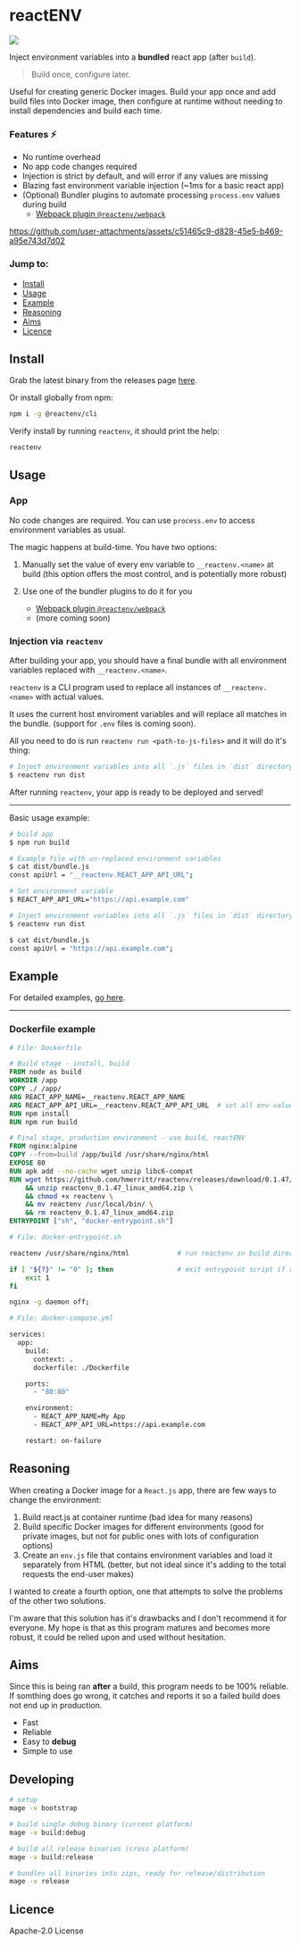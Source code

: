 # reactENV

[![](https://img.shields.io/npm/v/%40reactenv%2Fcli)](https://www.npmjs.com/package/@reactenv/cli)

Inject environment variables into a **bundled** react app (after `build`).

> Build once, configure later.

Useful for creating generic Docker images. Build your app once and add build files into Docker image, then configure at runtime without needing to install dependencies and build each time.

### Features ⚡

-   No runtime overhead
-   No app code changes required
-   Injection is strict by default, and will error if any values are missing
-   Blazing fast environment variable injection (~1ms for a basic react app)
-   (Optional) Bundler plugins to automate processing `process.env` values during build
    -   [Webpack plugin `@reactenv/webpack`](https://github.com/hmerritt/reactenv/tree/master/npm/plugin-webpack)

https://github.com/user-attachments/assets/c51465c9-d828-45e5-b469-a95e743d7d02

### Jump to:

-   [Install](#install)
-   [Usage](#usage)
-   [Example](#example)
-   [Reasoning](#reasoning)
-   [Aims](#aims)
-   [Licence](#licence)

## Install

Grab the latest binary from the releases page [here](https://github.com/hmerritt/reactenv/releases/latest).

Or install globally from npm:

```sh
npm i -g @reactenv/cli
```

Verify install by running `reactenv`, it should print the help:

```sh
reactenv
```

## Usage

### App

No code changes are required. You can use `process.env` to access environment variables as usual.

The magic happens at build-time. You have two options:

1. Manually set the value of every env variable to `__reactenv.<name>` at build (this option offers the most control, and is potentially more robust)

2. Use one of the bundler plugins to do it for you
    - [Webpack plugin `@reactenv/webpack`](https://github.com/hmerritt/reactenv/tree/master/npm/plugin-webpack)
    - (more coming soon)

### Injection via `reactenv`

After building your app, you should have a final bundle with all environment variables replaced with `__reactenv.<name>`.

`reactenv` is a CLI program used to replace all instances of `__reactenv.<name>` with actual values.

It uses the current host enviroment variables and will replace all matches in the bundle. (support for `.env` files is coming soon).

All you need to do is run `reactenv run <path-to-js-files>` and it will do it's thing:

```sh
# Inject environment variables into all `.js` files in `dist` directory
$ reactenv run dist
```

After running `reactenv`, your app is ready to be deployed and served!

---

Basic usage example:

```sh
# build app
$ npm run build

# Example file with un-replaced environment variables
$ cat dist/bundle.js
const apiUrl = "__reactenv.REACT_APP_API_URL";

# Set environment variable
$ REACT_APP_API_URL="https://api.example.com"

# Inject environment variables into all `.js` files in `dist` directory
$ reactenv run dist

$ cat dist/bundle.js
const apiUrl = "https://api.example.com";
```

## Example

For detailed examples, [go here](https://github.com/hmerritt/reactenv/tree/master/examples).

---

### Dockerfile example

```Dockerfile
# File: Dockerfile

# Build stage - install, build
FROM node as build
WORKDIR /app
COPY ./ /app/
ARG REACT_APP_NAME=__reactenv.REACT_APP_NAME
ARG REACT_APP_API_URL=__reactenv.REACT_APP_API_URL  # set all env values to be replaced
RUN npm install
RUN npm run build

# Final stage, production environment - use build, reactENV
FROM nginx:alpine
COPY --from=build /app/build /usr/share/nginx/html
EXPOSE 80
RUN apk add --no-cache wget unzip libc6-compat
RUN wget https://github.com/hmerritt/reactenv/releases/download/0.1.47/reactenv_0.1.47_linux_amd64.zip \
    && unzip reactenv_0.1.47_linux_amd64.zip \
    && chmod +x reactenv \
    && mv reactenv /usr/local/bin/ \
    && rm reactenv_0.1.47_linux_amd64.zip
ENTRYPOINT ["sh", "docker-entrypoint.sh"]
```

```sh
# File: docker-entrypoint.sh

reactenv /usr/share/nginx/html            # run reactenv in build directory

if [ "${?}" != "0" ]; then                # exit entrypoint script if reactenv failed
    exit 1
fi

nginx -g daemon off;
```

```sh
# File: docker-compose.yml

services:
  app:
    build:
      context: .
      dockerfile: ./Dockerfile

    ports:
      - "80:80"

    environment:
      - REACT_APP_NAME=My App
      - REACT_APP_API_URL=https://api.example.com

    restart: on-failure
```

## Reasoning

When creating a Docker image for a `React.js` app, there are few ways to change the environment:

1. Build react.js at container runtime (bad idea for many reasons)
2. Build specific Docker images for different environments (good for private images, but not for public ones with lots of configuration options)
3. Create an `env.js` file that contains environment variables and load it separately from HTML (better, but not ideal since it's adding to the total requests the end-user makes)

I wanted to create a fourth option, one that attempts to solve the problems of the other two solutions.

I'm aware that this solution has it's drawbacks and I don't recommend it for everyone. My hope is that as this program matures and becomes more robust, it could be relied upon and used without hesitation.

## Aims

Since this is being ran **after** a build, this program needs to be 100% reliable. If somthing does go wrong, it catches and reports it so a failed build does not end up in production.

-   Fast
-   Reliable
-   Easy to **debug**
-   Simple to use

## Developing

```sh
# setup
mage -v bootstrap
```

```sh
# build single debug binary (current platform)
mage -v build:debug
```

```sh
# build all release binaries (cross platform)
mage -v build:release
```

```sh
# bundles all binaries into zips, ready for release/distribution
mage -v release
```

## Licence

Apache-2.0 License
